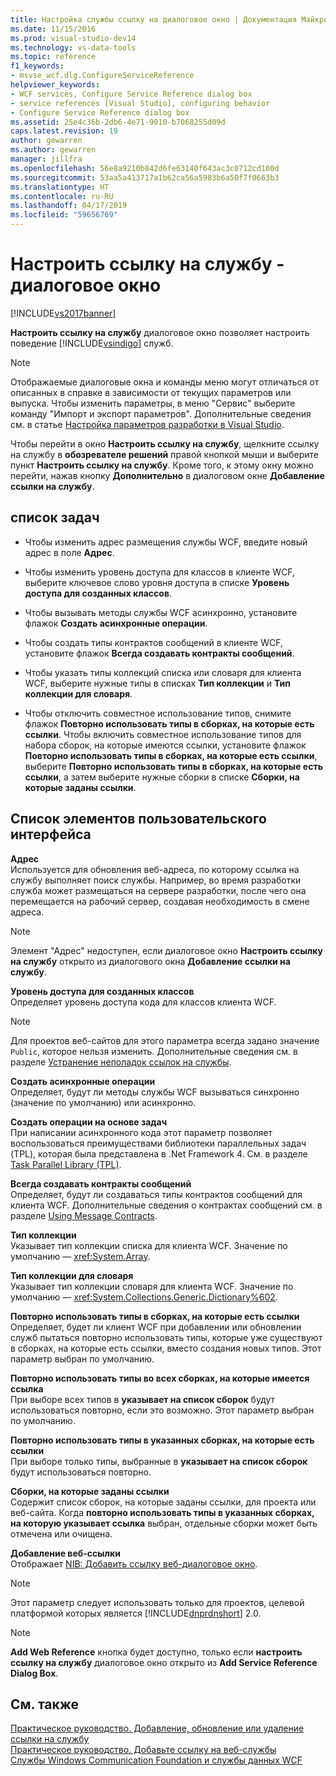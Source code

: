 ```yaml
---
title: Настройка службы ссылку на диалоговое окно | Документация Майкрософт
ms.date: 11/15/2016
ms.prod: visual-studio-dev14
ms.technology: vs-data-tools
ms.topic: reference
f1_keywords:
- msvse_wcf.dlg.ConfigureServiceReference
helpviewer_keywords:
- WCF services, Configure Service Reference dialog box
- service references [Visual Studio], configuring behavior
- Configure Service Reference dialog box
ms.assetid: 25e4c36b-2db6-4e71-9010-b7068255d09d
caps.latest.revision: 19
author: gewarren
ms.author: gewarren
manager: jillfra
ms.openlocfilehash: 56e8a9210b842d6fe63140f643ac3c0712cd100d
ms.sourcegitcommit: 53aa5a413717a1b62ca56a5983b6a50f7f0663b3
ms.translationtype: HT
ms.contentlocale: ru-RU
ms.lasthandoff: 04/17/2019
ms.locfileid: "59656769"
---
```

# <a name="configure-service-reference-dialog-box"></a>Настроить ссылку на службу - диалоговое окно
[!INCLUDE[vs2017banner](../includes/vs2017banner.md)]

**Настроить ссылку на службу** диалоговое окно позволяет настроить поведение [!INCLUDE[vsindigo](../includes/vsindigo-md.md)] служб.  
  
> [!NOTE]
>  Отображаемые диалоговые окна и команды меню могут отличаться от описанных в справке в зависимости от текущих параметров или выпуска. Чтобы изменить параметры, в меню "Сервис" выберите команду "Импорт и экспорт параметров". Дополнительные сведения см. в статье [Настройка параметров разработки в Visual Studio](http://msdn.microsoft.com/22c4debb-4e31-47a8-8f19-16f328d7dcd3).  
  
 Чтобы перейти в окно **Настроить ссылку на службу**, щелкните ссылку на службу в **обозревателе решений** правой кнопкой мыши и выберите пункт **Настроить ссылку на службу**. Кроме того, к этому окну можно перейти, нажав кнопку **Дополнительно** в диалоговом окне **Добавление ссылки на службу**.  
  
## <a name="task-list"></a>список задач  
  
-   Чтобы изменить адрес размещения службы WCF, введите новый адрес в поле **Адрес**.  
  
-   Чтобы изменить уровень доступа для классов в клиенте WCF, выберите ключевое слово уровня доступа в списке **Уровень доступа для созданных классов**.  
  
-   Чтобы вызывать методы службы WCF асинхронно, установите флажок **Создать асинхронные операции**.  
  
-   Чтобы создать типы контрактов сообщений в клиенте WCF, установите флажок **Всегда создавать контракты сообщений**.  
  
-   Чтобы указать типы коллекций списка или словаря для клиента WCF, выберите нужные типы в списках **Тип коллекции** и **Тип коллекции для словаря**.  
  
-   Чтобы отключить совместное использование типов, снимите флажок **Повторно использовать типы в сборках, на которые есть ссылки**. Чтобы включить совместное использование типов для набора сборок, на которые имеются ссылки, установите флажок **Повторно использовать типы в сборках, на которые есть ссылки**, выберите **Повторно использовать типы в сборках, на которые есть ссылки**, а затем выберите нужные сборки в списке **Сборки, на которые заданы ссылки**.  
  
## <a name="uielement-list"></a>Список элементов пользовательского интерфейса  
 **Адрес**  
 Используется для обновления веб-адреса, по которому ссылка на службу выполняет поиск службы. Например, во время разработки служба может размещаться на сервере разработки, после чего она перемещается на рабочий сервер, создавая необходимость в смене адреса.  
  
> [!NOTE]
>  Элемент "Адрес" недоступен, если диалоговое окно **Настроить ссылку на службу** открыто из диалогового окна **Добавление ссылки на службу**.  
  
 **Уровень доступа для созданных классов**  
 Определяет уровень доступа кода для классов клиента WCF.  
  
> [!NOTE]
>  Для проектов веб-сайтов для этого параметра всегда задано значение `Public`, которое нельзя изменить. Дополнительные сведения см. в разделе [Устранение неполадок ссылок на службы](../data-tools/troubleshooting-service-references.md).  
  
 **Создать асинхронные операции**  
 Определяет, будут ли методы службы WCF вызываться синхронно (значение по умолчанию) или асинхронно.  
  
 **Создать операции на основе задач**  
 При написании асинхронного кода этот параметр позволяет воспользоваться преимуществами библиотеки параллельных задач (TPL), которая была представлена в .Net Framework 4. См. в разделе [Task Parallel Library (TPL)](http://msdn.microsoft.com/library/dd460717.aspx).  
  
 **Всегда создавать контракты сообщений**  
 Определяет, будут ли создаваться типы контрактов сообщений для клиента WCF. Дополнительные сведения о контрактах сообщений см. в разделе [Using Message Contracts](http://msdn.microsoft.com/library/1e19c64a-ae84-4c2f-9155-91c54a77c249).  
  
 **Тип коллекции**  
 Указывает тип коллекции списка для клиента WCF. Значение по умолчанию — <xref:System.Array>.  
  
 **Тип коллекции для словаря**  
 Указывает тип коллекции словаря для клиента WCF. Значение по умолчанию — <xref:System.Collections.Generic.Dictionary%602>.  
  
 **Повторно использовать типы в сборках, на которые есть ссылки**  
 Определяет, будет ли клиент WCF при добавлении или обновлении служб пытаться повторно использовать типы, которые уже существуют в сборках, на которые есть ссылки, вместо создания новых типов. Этот параметр выбран по умолчанию.  
  
 **Повторно использовать типы во всех сборках, на которые имеется ссылка**  
 При выборе всех типов в **указывает на список сборок** будут использоваться повторно, если это возможно. Этот параметр выбран по умолчанию.  
  
 **Повторно использовать типы в указанных сборках, на которые есть ссылки**  
 При выборе только типы, выбранные в **указывает на список сборок** будут использоваться повторно.  
  
 **Сборки, на которые заданы ссылки**  
 Содержит список сборок, на которые заданы ссылки, для проекта или веб-сайта. Когда **повторно использовать типы в указанных сборках, на которую указывает ссылка** выбран, отдельные сборки может быть отмечена или очищена.  
  
 **Добавление веб-ссылки**  
 Отображает [NIB: Добавить ссылку веб-диалоговое окно](http://msdn.microsoft.com/bdf05776-c591-40af-bfd7-e1e2aa1e87b5).  
  
> [!NOTE]
>  Этот параметр следует использовать только для проектов, целевой платформой которых является [!INCLUDE[dnprdnshort](../includes/dnprdnshort-md.md)] 2.0.  
  
> [!NOTE]
>  **Add Web Reference** кнопка будет доступно, только если **настроить ссылку на службу** диалоговое окно открыто из **Add Service Reference Dialog Box**.  
  
## <a name="see-also"></a>См. также  
 [Практическое руководство. Добавление, обновление или удаление ссылки на службу](http://msdn.microsoft.com/library/cacc14bd-4455-4a44-be78-d2ac16113dd9)   
 [Практическое руководство. Добавьте ссылку на веб-службы](http://msdn.microsoft.com/library/952e49a1-567e-4a74-8cd7-f2e7b62c3168)   
 [Службы Windows Communication Foundation и службы данных WCF](../data-tools/configure-service-reference-dialog-box.md)

